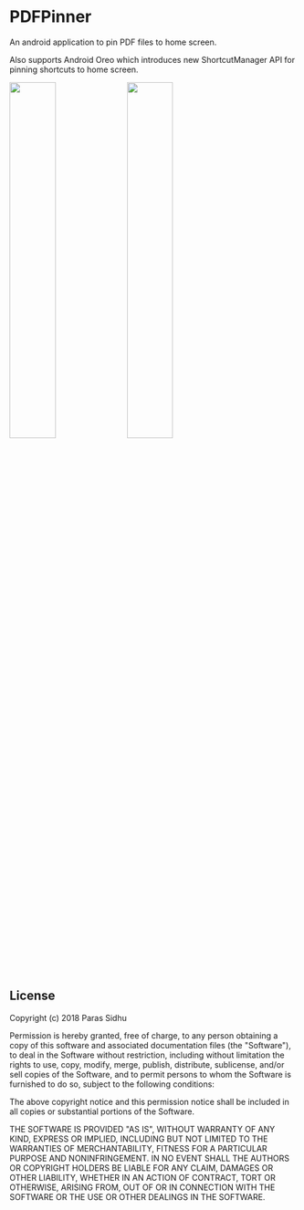 # PDFPinner
An android application to pin PDF files to home screen.

Also supports Android Oreo which introduces new ShortcutManager API for pinning shortcuts to home screen.

<img src="https://github.com/sidhuparas/PDFPinner/blob/master/s1.png" width=40%>   <img src="https://github.com/sidhuparas/PDFPinner/blob/master/s2.png" width=40%>

## License

Copyright (c) 2018 Paras Sidhu

Permission is hereby granted, free of charge, to any person obtaining a copy
of this software and associated documentation files (the "Software"), to deal
in the Software without restriction, including without limitation the rights
to use, copy, modify, merge, publish, distribute, sublicense, and/or sell
copies of the Software, and to permit persons to whom the Software is
furnished to do so, subject to the following conditions:

The above copyright notice and this permission notice shall be included in all
copies or substantial portions of the Software.

THE SOFTWARE IS PROVIDED "AS IS", WITHOUT WARRANTY OF ANY KIND, EXPRESS OR
IMPLIED, INCLUDING BUT NOT LIMITED TO THE WARRANTIES OF MERCHANTABILITY,
FITNESS FOR A PARTICULAR PURPOSE AND NONINFRINGEMENT. IN NO EVENT SHALL THE
AUTHORS OR COPYRIGHT HOLDERS BE LIABLE FOR ANY CLAIM, DAMAGES OR OTHER
LIABILITY, WHETHER IN AN ACTION OF CONTRACT, TORT OR OTHERWISE, ARISING FROM,
OUT OF OR IN CONNECTION WITH THE SOFTWARE OR THE USE OR OTHER DEALINGS IN THE
SOFTWARE.
